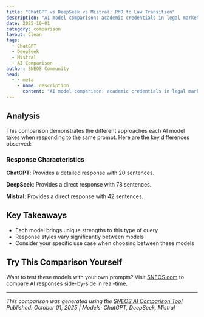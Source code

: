 ```yaml
---
title: "ChatGPT vs DeepSeek vs Mistral: PhD to Law Transition"
description: "AI model comparison: academic credentials in legal marketing..."
date: 2025-10-01
category: comparison
layout: Clean
tags:
  - ChatGPT
  - DeepSeek
  - Mistral
  - AI Comparison
author: SNEOS Community
head:
  - - meta
    - name: description
      content: "AI model comparison: academic credentials in legal marketing..."
---
```


<ChatComparison
  title="ChatGPT vs DeepSeek vs Mistral: PhD to Law Transition"
  prompt="academic credentials in legal marketing"
  :responses='{
    "ChatGPT": "Academic credentials in legal marketing typically refer to formal education, certifications, and training that equip individuals with knowledge and skills specific to marketing law firms, legal services, or related professional sectors. Here are some common academic credentials and educational pathways relevant to legal marketing:\n\n### 1. **Degrees**\n- **Bachelor\u2019s Degree**: Often in Marketing, Communications, Business Administration, or a related field. This provides foundational knowledge in marketing principles, consumer behavior, and strategic communication.\n- **Master\u2019s Degree (optional)**:\n  - **MBA with a focus on Marketing**: Prepares professionals for advanced roles by combining business acumen with marketing strategy.\n  - **Master\u2019s in Legal Marketing or Legal Management**: Some universities or specialized institutions offer programs focused on legal industry marketing.\n\n### 2. **Certifications**\n- **Certified Legal Marketing Professional (CLMP)**: Offered by the Legal Marketing Association (LMA), this credential is widely recognized in the industry and demonstrates expertise in legal marketing strategies, business development, and client relations.\n- **Digital Marketing Certifications**:\n  - Google Digital Marketing \u0026 E-commerce Certificate\n  - HubSpot Content Marketing Certification\n  - Hootsuite Social Media Marketing Certification\n  These certifications enhance skills in specific digital marketing areas, highly relevant to promoting legal services online.\n\n### 3. **Professional Development \u0026 Training**\n- **Legal Marketing Association (LMA)** Workshops and Conferences: These provide continuing education and networking opportunities specific to the legal marketing profession.\n- **Law Firm Marketing Courses**: Various online platforms (e.g., Coursera, LinkedIn Learning) offer courses tailored to marketing for professional services including legal firms.\n\n### 4. **Other Relevant Credentials**\n- **Juris Doctor (JD) with Marketing Experience**: Lawyers who also have marketing training can uniquely position themselves in legal marketing roles.\n- **Certificate in Professional Legal Marketing**: Short-term specialized programs designed to teach marketing tactics specifically for the legal field.\n\n### Summary\nFor someone pursuing a career in legal marketing, strong credentials often combine general marketing education with legal industry specialization, supplemented by recognized certifications like the CLMP. Continual learning through professional associations and digital marketing courses is also key to staying current in the evolving legal marketplace.\n\nIf you want, I can provide specific programs or resources to pursue these credentials.",
    "DeepSeek": "Of course. The field of legal marketing is a specialized niche that blends principles of marketing, business development, psychology, and a deep understanding of the legal industry\u0027s unique ethical and regulatory landscape.\n\nWhile there is no single, universal \u0022bar exam\u0022 for legal marketers, a robust set of academic credentials can significantly enhance your credibility, expertise, and career prospects.\n\nHere\u2019s a breakdown of academic credentials in legal marketing, categorized from foundational degrees to specialized certifications.\n\n---\n\n### 1. Foundational Academic Degrees\n\nThese are the traditional university degrees that form the bedrock of your knowledge.\n\n#### **A. Bachelor\u0027s Degrees**\nA bachelor\u0027s degree is typically the minimum requirement for most marketing roles. The most relevant majors include:\n\n*   **Marketing:** Provides a core understanding of market research, consumer behavior, branding, digital marketing, and strategic planning.\n*   **Communications / Public Relations:** Essential for content creation, media relations, crisis management, and effective messaging.\n*   **Journalism:** Excellent for developing strong writing and storytelling skills, crucial for content marketing and pitching.\n*   **Business Administration (BBA):** Offers a well-rounded view of business operations, finance, and management.\n*   **Psychology or Sociology:** Provides deep insights into what motivates clients, jurors, and even lawyers themselves\u2014invaluable for branding and business development.\n*   **English or Pre-Law:** Develops critical analysis, research, and persuasive writing skills.\n\n#### **B. Master\u0027s Degrees \u0026 MBAs**\nFor senior roles, leadership positions, or a significant competitive edge, a graduate degree is highly valuable.\n\n*   **Master of Business Administration (MBA):** An MBA, especially with a concentration in Marketing or Strategy, is the gold standard for understanding business fundamentals, financial acumen, and high-level strategic planning. It prepares you to speak the language of law firm management and partners.\n*   **Master\u0027s in Marketing or Integrated Marketing Communications:** Provides a deep, specialized dive into modern marketing theory, data analytics, and multi-channel campaign management.\n*   **Master of Law (LL.M.) for Non-Lawyers:** While rare, some programs offer business-focused LL.M. degrees that can provide an unparalleled understanding of the legal environment. More commonly, marketers might take individual law school courses (e.g., on legal ethics, torts, contracts) to build credibility.\n\n---\n\n### 2. Specialized Certifications \u0026 Credentials\n\nThese are shorter, highly-focused programs that demonstrate specific, up-to-date expertise. They are often more directly relevant to the day-to-day work of a legal marketer than a general degree.\n\n#### **A. Legal Marketing-Specific Certifications**\n\n*   **Legal Marketing Association (LMA) Certifications:** The LMA is the leading professional organization and offers the most recognized credentials in the field.\n    *   **LMA Certified Professional (LMACP):** This is the first and only broad-based certification specifically for legal marketing and business development professionals. It covers core competencies like marketing strategy, business development, communications, and **legal industry ethics**.\n    *   **LMA Fellows Program:** An advanced, year-long program for senior leaders focusing on strategic management and thought leadership.\n\n*   **College of Law Practice Management (COLPM):** While not a certification, being elected a **Fellow of the College** is a prestigious honor that recognizes sustained achievement and contribution to the improvement of law practice management, which includes marketing.\n\n#### **B. General Marketing \u0026 Digital Certifications**\n\nThese demonstrate proficiency in the tactical channels essential to modern marketing.\n\n*   **Google Analytics \u0026 Google Ads Certifications:** Proof of competency in measuring website performance and managing paid search campaigns.\n*   **HubSpot Content Marketing, Inbound Marketing, and Email Marketing Certifications:** Highly respected for expertise in content strategy and lead nurturing.\n*   **Facebook Blueprint (Meta Certified Professional):** For expertise in social media advertising on Meta platforms.\n*   **Professional Certified Marketer (PCM\u00AE) from the American Marketing Association (AMA):** A broader certification that validates comprehensive marketing knowledge.\n\n---\n\n### 3. The Critical Component: Understanding Legal Ethics\n\nThis is not a formal \u0022credential\u0022 in the traditional sense, but it is a non-negotiable area of expertise. In many ways, it\u0027s more important than a generic marketing certification.\n\n*   **American Bar Association (ABA) Model Rules of Professional Conduct:** Legal marketers **must** be intimately familiar with rules concerning:\n    *   **Rule 7.1: Communications Concerning a Lawyer\u0027s Services** (No false or misleading statements).\n    *   **Rule 7.2: Advertising** (Regulations on paying for referrals and ad content).\n    *   **Rule 7.3: Solicitation of Clients** (Direct contact with prospective clients).\n    *   **Rule 7.4: Communication of Fields of Practice \u0026 Specialization** (Regulations on claiming to be a \u0022specialist\u0022).\n*   **State Bar Rules:** Ethics rules can vary significantly by state. A competent legal marketer must understand the specific rules in every jurisdiction where their firm practices.\n\nDemonstrating this knowledge in an interview or on your resume is crucial. You can do this by mentioning specific training, citing the rules, or holding the **LMACP certification**, which tests this knowledge.\n\n---\n\n### How to Build and Present Your Credentials\n\n1.  **The Foundation:** Start with a relevant Bachelor\u0027s degree.\n2.  **Gain Experience:** Get a marketing role, preferably in a professional services environment.\n3.  **Specialize:** Pursue the **LMACP** certification to solidify your legal-specific expertise.\n4.  **Tactical Skills:** Add 1-2 digital marketing certifications (e.g., Google Analytics, HubSpot) to prove your technical chops.\n5.  **Advance:** For leadership tracks, consider an **MBA** or the **LMA Fellows** program.\n6.  **Continuing Education:** Always stay current through LMA webinars, ABA legal marketing conferences, and other industry-specific training.\n\n### Summary: The Ideal Credential Mix for a Senior Legal Marketer\n\nA highly competitive candidate would have:\n\n*   **Education:** MBA (Marketing Concentration) or Master\u0027s in Communications.\n*   **Legal-Specific Certification:** **LMA Certified Professional (LMACP)**.\n*   **Digital/Tactical Certifications:** Google Analytics Certification, HubSpot Content Marketing.\n*   **Demonstrable Knowledge:** Deep familiarity with ABA Model Rules 7.1-7.4.\n\nBy combining traditional academic foundations with specialized legal marketing credentials and a firm grasp of ethics, you position yourself as a strategic asset to any law firm.",
    "Mistral": "Academic credentials in legal marketing can be highly beneficial for professionals looking to specialize in promoting legal services. While there isn\u0027t a specific degree titled \u0022Legal Marketing,\u0022 there are several academic paths and certifications that can provide the necessary skills and knowledge. Here are some options:\n\n### Undergraduate Degrees\n1. **Bachelor of Arts (BA) or Bachelor of Science (BS) in Marketing**:\n   - **Coursework**: Principles of Marketing, Consumer Behavior, Market Research, Advertising, Public Relations, Digital Marketing.\n   - **Benefits**: Provides a strong foundation in marketing principles and strategies.\n\n2. **Bachelor of Arts (BA) or Bachelor of Science (BS) in Business Administration with a Marketing Concentration**:\n   - **Coursework**: Business Law, Marketing Management, Strategic Planning, Financial Management.\n   - **Benefits**: Offers a broader understanding of business operations along with marketing skills.\n\n### Graduate Degrees\n1. **Master of Business Administration (MBA) with a Marketing Concentration**:\n   - **Coursework**: Advanced Marketing Strategies, Brand Management, Market Analysis, International Marketing.\n   - **Benefits**: Provides advanced knowledge in marketing and business management, which can be applied to legal marketing.\n\n2. **Master of Science (MS) in Marketing**:\n   - **Coursework**: Marketing Analytics, Digital Marketing, Consumer Insights, Marketing Research.\n   - **Benefits**: Focuses specifically on marketing, offering in-depth knowledge and skills.\n\n### Certifications\n1. **Certified Legal Manager (CLM)**:\n   - **Provider**: Association of Legal Administrators (ALA).\n   - **Benefits**: Recognizes proficiency in legal management, including marketing and business development.\n\n2. **Certified Professional in Healthcare Quality (CPHQ)**:\n   - **Provider**: National Association for Healthcare Quality (NAHQ).\n   - **Benefits**: Useful for those in legal marketing within the healthcare sector.\n\n3. **Google Analytics Certification**:\n   - **Provider**: Google Skillshop.\n   - **Benefits**: Provides skills in data analysis and digital marketing, crucial for legal marketing strategies.\n\n4. **HubSpot Inbound Marketing Certification**:\n   - **Provider**: HubSpot Academy.\n   - **Benefits**: Focuses on inbound marketing strategies, which can be applied to legal marketing.\n\n### Continuing Education and Professional Development\n1. **Legal Marketing Association (LMA)**:\n   - **Benefits**: Offers workshops, webinars, and conferences specifically tailored to legal marketing professionals.\n\n2. **American Marketing Association (AMA)**:\n   - **Benefits**: Provides a wide range of resources, including courses, certifications, and networking opportunities.\n\n3. **Online Courses**:\n   - **Platforms**: Coursera, edX, Udemy.\n   - **Benefits**: Offers flexible learning options in various marketing disciplines.\n\n### Relevant Skills\n- **Digital Marketing**: SEO, SEM, social media marketing, email marketing.\n- **Content Marketing**: Blog writing, video production, podcasting.\n- **Market Research**: Surveys, focus groups, data analysis.\n- **Brand Management**: Brand strategy, brand identity, brand positioning.\n- **Public Relations**: Media relations, crisis management, event planning.\n\n### Practical Experience\n- **Internships**: In law firms, legal marketing agencies, or corporate legal departments.\n- **Volunteer Work**: With legal aid organizations or non-profits.\n- **Networking**: Attend legal marketing conferences, join professional associations, and participate in industry events.\n\nBy combining academic credentials with practical experience and continuous professional development, individuals can build a strong foundation for a successful career in legal marketing."
  }'
  published-date="22:18"
/>

## Analysis

This comparison demonstrates the different approaches each AI model takes when responding to the same prompt. Here are the key differences observed:

### Response Characteristics

**ChatGPT**: Provides a detailed response with 20 sentences. 

**DeepSeek**: Provides a direct response with 78 sentences. 

**Mistral**: Provides a direct response with 42 sentences. 

## Key Takeaways

- Each model brings unique strengths to this type of query
- Response styles vary significantly between models
- Consider your specific use case when choosing between these models

## Try This Comparison Yourself

Want to test these models with your own prompts? Visit [SNEOS.com](https://sneos.com) to compare AI responses side-by-side in real-time.

---

*This comparison was generated using the [SNEOS AI Comparison Tool](https://sneos.com)*
*Published: October 01, 2025 | Models: ChatGPT, DeepSeek, Mistral*
